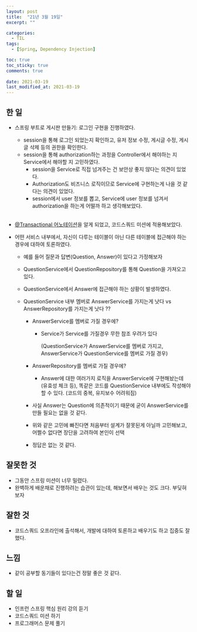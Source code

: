 ```yaml
---
layout: post
title:  "21년 3월 19일"
excerpt: ""

categories:
  - TIL
tags:
  - [Spring, Dependency Injection]

toc: true
toc_sticky: true
comments: true
 
date: 2021-03-19
last_modified_at: 2021-03-19
---
```


## 한 일

- 스프링 부트로 게시판 만들기: 로그인 구현을 진행하였다.

  - session을 통해 로그인 되었는지 확인하고, 유저 정보 수정, 게시글 수정, 게시글 삭제 등의 권한을 확인한다.
  - session을 통해 authorization하는 과정을 Controller에서 해야하는 지 Service에서 해야할 지 고민하였다.
    - session을 Service로 직접 넘겨주는 건 보안상 좋지 않다는 의견이 있었다.
    - Authorization도 비즈니스 로직이므로 Service에 구현하는게 나을 것 같다는 의견이 있었다.
    - session에서 user 정보를 뽑고, Service에 user 정보를 넘겨서 authorization을 하는게 어떨까 하고 생각해보았다.

  <br>

- [@Transactional 어노테이션](https://isaac56.github.io/til/2021/03/19/Transactional-annotation.html)을 알게 되었고, 코드스쿼드 미션에 적용해보았다.

- 어떤 서비스 내부에서, 자신이 다루는 테이블이 아닌 다른 테이블에 접근해야 하는 경우에 대하여 토론하였다.

  - 예를 들어 질문과 답변(Question, Answer)이 있다고 가정해보자

  - QuestionService에서 QuestionRepository를 통해 Question을 가져오고 있다.

  - QuestionService에서 Answer에 접근해야 하는 상황이 발생하였다.

  - QuestionService 내부 멤버로 AnswerService를 가지는게 낫다 vs AnswerRepository를 가지는게 낫다 ??

    - AnswerService를 멤버로 가질 경우에?

      - Service가 Service를 가질경우 무한 참조 우려가 있다

        (QuestionService가 AnswerService를 멤버로 가지고, AnswerService가 QuestionService를 멤버로 가질 경우)

    - AnswerRepository를 멤버로 가질 경우에?
      - Answer에 대한 여러가지 로직을 AnswerService에 구현해놨는데 (유효성 체크 등), 똑같은 코드를 QuestionService 내부에도 작성해야 할 수 있다. (코드의 중복, 유지보수 어려워짐)

    - 사실 Answer는 Question에 의존적이기 때문에 굳이 AnswerService를 만들 필요는 없을 것 같다.
    - 위와 같은 고민에 빠진다면 처음부터 설계가 잘못된게 아닐까 고민해보고, 어쩔수 없다면 장단을 고려하여 본인이 선택
    - 정답은 없는 것 같다.

  

## 잘못한 것

- 그동안 스프링 미션이 너무 밀렸다.
- 완벽하게 배운채로 진행하려는 습관이 있는데, 해보면서 배우는 것도 크다. 부딪혀보자

## 잘한 것

- 코드스쿼드 오프라인에 출석해서, 개발에 대하여 토론하고 배우기도 하고 집중도 잘했다.

## 느낌

- 같이 공부할 동기들이 있다는건 정말 좋은 것 같다.

## 할 일

- 인프런 스프링 핵심 원리 강의 듣기
- 코드스쿼드 미션 하기
- 프로그래머스 문제 풀기

